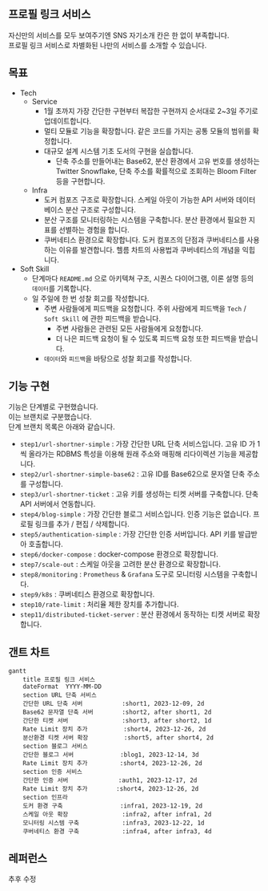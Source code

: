 ## 프로필 링크 서비스

자신만의 서비스를 모두 보여주기엔 SNS 자기소개 칸은 한 없이 부족합니다.  
프로필 링크 서비스로 차별화된 나만의 서비스를 소개할 수 있습니다.

## 목표
- Tech
  - Service
    - 1월 초까지 가장 간단한 구현부터 복잡한 구현까지 순서대로 2~3일 주기로 업데이트합니다.
    - 멀티 모듈로 기능을 확장합니다. 같은 코드를 가지는 공통 모듈의 범위를 확정합니다.
    - 대규모 설계 시스템 기초 도서의 구현을 실습합니다.
      - 단축 주소를 만들어내는 Base62, 분산 환경에서 고유 번호를 생성하는 Twitter Snowflake, 단축 주소를 확률적으로 조회하는 Bloom Filter 등을 구현합니다.
  - Infra
    - 도커 컴포즈 구조로 확장합니다. 스케일 아웃이 가능한 API 서버와 데이터베이스 분산 구조로 구성합니다.
    - 분산 구조를 모니터링하는 시스템을 구축합니다. 분산 환경에서 필요한 지표를 선별하는 경험을 합니다.
    - 쿠버네티스 환경으로 확장합니다. 도커 컴포즈의 단점과 쿠버네티스를 사용하는 이유를 발견합니다. 헬름 차트의 사용법과 쿠버네티스의 개념을 익힙니다.
- Soft Skill
  - 단계마다 `README.md` 으로 아키텍쳐 구조, 시퀀스 다이어그램, 이론 설명 등의 `데이터`를 기록합니다.
  - 일 주일에 한 번 성찰 회고를 작성합니다.
    - 주변 사람들에게 피드백을 요청합니다. 주위 사람에게 피드백을 `Tech` / `Soft Skill` 에 관한 피드백을 받습니다.
      - 주변 사람들은 관련된 모든 사람들에게 요청합니다.
      - 더 나은 피드백 요청이 될 수 있도록 피드백 요청 또한 피드백을 받습니다.
    - `데이터`와 `피드백`을 바탕으로 성찰 회고를 작성합니다.

## 기능 구현
기능은 단계별로 구현했습니다.  
이는 브랜치로 구분했습니다.  
단계 브랜치 목록은 아래와 같습니다.

* `step1/url-shortner-simple` : 가장 간단한 URL 단축 서비스입니다. 고유 ID 가 1씩 올라가는 RDBMS 특성을 이용해 원래 주소와 매핑해 리다이렉션 기능을 제공합니다.
* `step2/url-shortner-simple-base62` : 고유 ID를 Base62으로 문자열 단축 주소를 구성합니다.
* `step3/url-shortner-ticket` : 고유 키를 생성하는 티켓 서버를 구축합니다. 단축 API 서버에서 연동합니다.
* `step4/blog-simple` : 가장 간단한 블로그 서비스입니다. 인증 기능은 없습니다. 프로필 링크를 추가 / 편집 / 삭제합니다.
* `step5/authentication-simple` : 가장 간단한 인증 서버입니다. API 키를 발급받아 호출합니다.
* `step6/docker-compose` : docker-compose 환경으로 확장합니다.
* `step7/scale-out` : 스케일 아웃을 고려한 분산 환경으로 확장합니다.
* `step8/monitoring` : `Prometheus` & `Grafana` 도구로 모니터링 시스템을 구축합니다.
* `step9/k8s` : 쿠버네티스 환경으로 확장합니다.
* `step10/rate-limit` : 처리율 제한 장치를 추가합니다.
* `step11/distributed-ticket-server` : 분산 환경에서 동작하는 티켓 서버로 확장합니다.

## 갠트 차트

```mermaid
gantt
    title 프로필 링크 서비스
    dateFormat  YYYY-MM-DD
    section URL 단축 서비스
    간단한 URL 단축 서버           :short1, 2023-12-09, 2d
    Base62 문자열 단축 서버        :short2, after short1, 2d
    간단한 티켓 서버               :short3, after short2, 1d
    Rate Limit 장치 추가          :short4, 2023-12-26, 2d
    분산환경 티켓 서버 확장          :short5, after short4, 2d
    section 블로그 서비스
    간단한 블로그 서버             :blog1, 2023-12-14, 3d
    Rate Limit 장치 추가         :short4, 2023-12-26, 2d
    section 인증 서비스
    간단한 인증 서버              :auth1, 2023-12-17, 2d
    Rate Limit 장치 추가        :short4, 2023-12-26, 2d
    section 인프라
    도커 환경 구축                :infra1, 2023-12-19, 2d
    스케일 아웃 확장               :infra2, after infra1, 2d
    모니터링 시스템 구축            :infra3, 2023-12-22, 1d
    쿠버네티스 환경 구축            :infra4, after infra3, 4d
```

## 레퍼런스

추후 수정 
